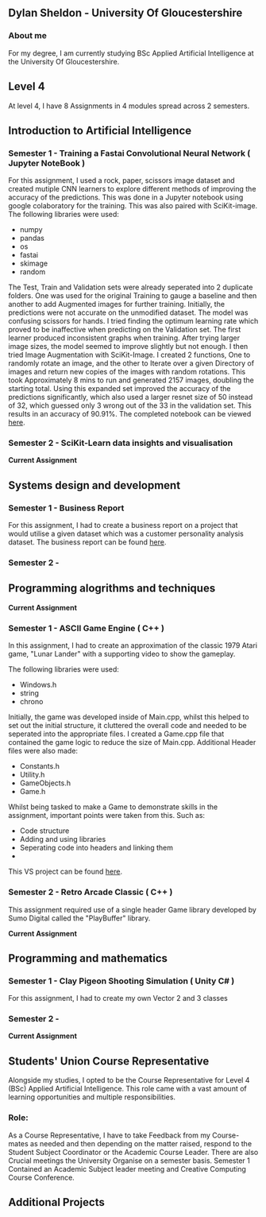 ## Dylan Sheldon - University Of Gloucestershire

### About me

For my degree, I am currently studying BSc Applied Artificial Intelligence at the University Of Gloucestershire.

## Level 4

At level 4, I have 8 Assignments in 4 modules spread across 2 semesters.

## Introduction to Artificial Intelligence

### Semester 1 - Training a Fastai Convolutional Neural Network ( Jupyter NoteBook )

For this assignment, I used a rock, paper, scissors image dataset and created mutiple CNN learners to explore different methods of improving the accuracy of the predictions. This was done in a Jupyter notebook using google colaboratory for the training. This was also paired with SciKit-image. The following libraries were used:
- numpy
- pandas
- os
- fastai
- skimage
- random

The Test, Train and Validation sets were already seperated into 2 duplicate folders. One was used for the original Training to gauge a baseline and then another to add Augmented images for further training. Initially, the predictions were not accurate on the unmodified dataset. The model was confusing scissors for hands. I tried finding the optimum learning rate which proved to be inaffective when predicting on the Validation set. The first learner produced inconsistent graphs when training. After trying larger image sizes, the model seemed to improve slightly but not enough. I then tried Image Augmentation with SciKit-Image. I created 2 functions, One to randomly rotate an image, and the other to Iterate over a given Directory of images and return new copies of the images with random rotations. This took Approximately 8 mins to run and generated 2157 images, doubling the starting total. Using this expanded set improved the accuracy of the predictions significantly, which also used a larger resnet size of 50 instead of 32, which guessed only 3 wrong out of the 33 in the validation set. This results in an accuracy of 90.91%.
The completed notebook can be viewed [here](https://github.com/sheldyso/Rock-Paper-Scissors-CNN/blob/main/Rock_Paper_Scissors_CNN.ipynb).

### Semester 2 - SciKit-Learn data insights and visualisation

**Current Assignment**

## Systems design and development

### Semester 1 - Business Report

For this assignment, I had to create a business report on a project that would utilise a given dataset which was a customer personality analysis dataset. The business report can be found [here](https://github.com/sheldyso/sheldyso.github.io/blob/main/Business%20Report.pdf).

### Semester 2 - 

## Programming alogrithms and techniques

**Current Assignment**

### Semester 1 - ASCII Game Engine ( C++ )

In this assignment, I had to create an approximation of the classic 1979 Atari game, "Lunar Lander" with a supporting video to show the gameplay.

The following libraries were used:
- Windows.h
- string
- chrono

Initially, the game was developed inside of Main.cpp, whilst this helped to set out the initial structure, it cluttered the overall code and needed to be seperated into the appropriate files. I created a Game.cpp file that contained the game logic to reduce the size of Main.cpp. Additional Header files were also made:
- Constants.h
- Utility.h
- GameObjects.h
- Game.h

Whilst being tasked to make a Game to demonstrate skills in the assignment, important points were taken from this. Such as:

- Code structure
- Adding and using libraries
- Seperating code into headers and linking them
- 

This VS project can be found [here](https://github.com/sheldyso/ASCII-Lunar-Lander).

### Semester 2 - Retro Arcade Classic ( C++ )

This assignment required use of a single header Game library developed by Sumo Digital called the "PlayBuffer" library.

**Current Assignment**

## Programming and mathematics

### Semester 1 - Clay Pigeon Shooting Simulation ( Unity C# )

For this assignment, I had to create my own Vector 2 and 3 classes 

### Semester 2 - 

**Current Assignment**

## Students' Union Course Representative

Alongside my studies, I opted to be the Course Representative for Level 4 (BSc) Applied Artificial Intelligence. This role came with a vast amount of learning opportunities and multiple responsibilities.
### Role:
As a Course Representative, I have to take Feedback from my Course-mates as needed and then depending on the matter raised, respond to the Student Subject Coordinator or the Academic Course Leader. There are also Crucial meetings the University Organise on a semester basis. Semester 1 Contained an Academic Subject leader meeting and Creative Computing Course Conference.

## Additional Projects
